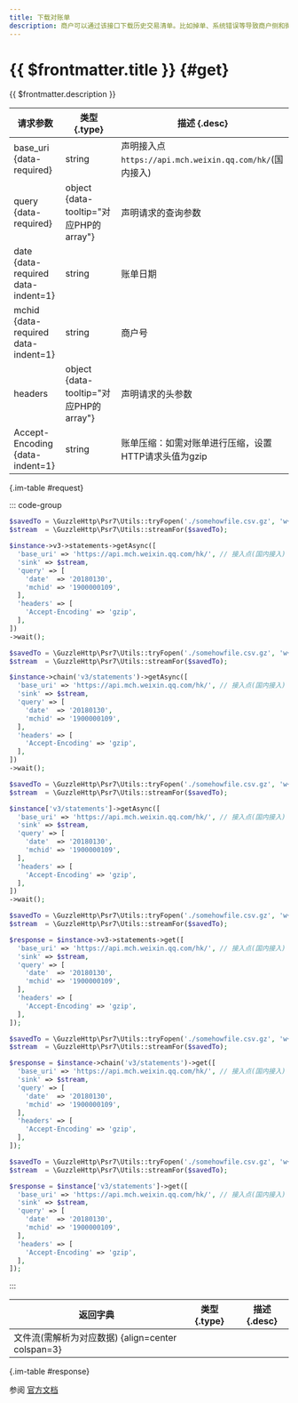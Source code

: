 ```yaml
---
title: 下载对账单
description: 商户可以通过该接口下载历史交易清单。比如掉单、系统错误等导致商户侧和微信侧数据不一致，通过对账单核对后可校正支付状态。
---
```


# {{ $frontmatter.title }} {#get}

{{ $frontmatter.description }}

| 请求参数 | 类型 {.type} | 描述 {.desc}
| --- | --- | ---
| base_uri {data-required} | string | 声明接入点`https://api.mch.weixin.qq.com/hk/`(国内接入)
| query {data-required} | object {data-tooltip="对应PHP的array"} | 声明请求的查询参数
| date {data-required data-indent=1} | string | 账单日期
| mchid {data-required data-indent=1} | string | 商户号
| headers | object {data-tooltip="对应PHP的array"} | 声明请求的头参数
| Accept-Encoding {data-indent=1} | string | 账单压缩：如需对账单进行压缩，设置HTTP请求头值为gzip

{.im-table #request}

::: code-group

```php [异步纯链式]
$savedTo = \GuzzleHttp\Psr7\Utils::tryFopen('./somehowfile.csv.gz', 'w+');
$stream  = \GuzzleHttp\Psr7\Utils::streamFor($savedTo);

$instance->v3->statements->getAsync([
  'base_uri' => 'https://api.mch.weixin.qq.com/hk/', // 接入点(国内接入)
  'sink' => $stream,
  'query' => [
    'date'  => '20180130',
    'mchid' => '1900000109',
  ],
  'headers' => [
    'Accept-Encoding' => 'gzip',
  ],
])
->wait();
```

```php [异步声明式]
$savedTo = \GuzzleHttp\Psr7\Utils::tryFopen('./somehowfile.csv.gz', 'w+');
$stream  = \GuzzleHttp\Psr7\Utils::streamFor($savedTo);

$instance->chain('v3/statements')->getAsync([
  'base_uri' => 'https://api.mch.weixin.qq.com/hk/', // 接入点(国内接入)
  'sink' => $stream,
  'query' => [
    'date'  => '20180130',
    'mchid' => '1900000109',
  ],
  'headers' => [
    'Accept-Encoding' => 'gzip',
  ],
])
->wait();
```

```php [异步属性式]
$savedTo = \GuzzleHttp\Psr7\Utils::tryFopen('./somehowfile.csv.gz', 'w+');
$stream  = \GuzzleHttp\Psr7\Utils::streamFor($savedTo);

$instance['v3/statements']->getAsync([
  'base_uri' => 'https://api.mch.weixin.qq.com/hk/', // 接入点(国内接入)
  'sink' => $stream,
  'query' => [
    'date'  => '20180130',
    'mchid' => '1900000109',
  ],
  'headers' => [
    'Accept-Encoding' => 'gzip',
  ],
])
->wait();
```

```php [同步纯链式]
$savedTo = \GuzzleHttp\Psr7\Utils::tryFopen('./somehowfile.csv.gz', 'w+');
$stream  = \GuzzleHttp\Psr7\Utils::streamFor($savedTo);

$response = $instance->v3->statements->get([
  'base_uri' => 'https://api.mch.weixin.qq.com/hk/', // 接入点(国内接入)
  'sink' => $stream,
  'query' => [
    'date'  => '20180130',
    'mchid' => '1900000109',
  ],
  'headers' => [
    'Accept-Encoding' => 'gzip',
  ],
]);
```

```php [同步声明式]
$savedTo = \GuzzleHttp\Psr7\Utils::tryFopen('./somehowfile.csv.gz', 'w+');
$stream  = \GuzzleHttp\Psr7\Utils::streamFor($savedTo);

$response = $instance->chain('v3/statements')->get([
  'base_uri' => 'https://api.mch.weixin.qq.com/hk/', // 接入点(国内接入)
  'sink' => $stream,
  'query' => [
    'date'  => '20180130',
    'mchid' => '1900000109',
  ],
  'headers' => [
    'Accept-Encoding' => 'gzip',
  ],
]);
```

```php [同步属性式]
$savedTo = \GuzzleHttp\Psr7\Utils::tryFopen('./somehowfile.csv.gz', 'w+');
$stream  = \GuzzleHttp\Psr7\Utils::streamFor($savedTo);

$response = $instance['v3/statements']->get([
  'base_uri' => 'https://api.mch.weixin.qq.com/hk/', // 接入点(国内接入)
  'sink' => $stream,
  'query' => [
    'date'  => '20180130',
    'mchid' => '1900000109',
  ],
  'headers' => [
    'Accept-Encoding' => 'gzip',
  ],
]);
```

:::

| 返回字典 | 类型 {.type} | 描述 {.desc}
| --- | --- | ---
| 文件流(需解析为对应数据) {align=center colspan=3}

{.im-table #response}

参阅 [官方文档](https://pay.weixin.qq.com/wiki/doc/api/wxpay/ch/fusion_wallet_ch/QuickPay/chapter8_5.shtml)
